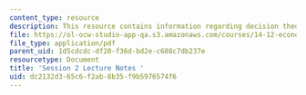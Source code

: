 ```yaml
---
content_type: resource
description: This resource contains information regarding decision theory.
file: https://ol-ocw-studio-app-qa.s3.amazonaws.com/courses/14-12-economic-applications-of-game-theory-fall-2012/dc2132d365c6f2ab8b35f9b5976574f6_MIT14_12F12_chapter2.pdf
file_type: application/pdf
parent_uid: 1d5cdcdc-df20-f36d-bd2e-c608c7db237e
resourcetype: Document
title: 'Session 2 Lecture Notes '
uid: dc2132d3-65c6-f2ab-8b35-f9b5976574f6
---
```

